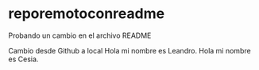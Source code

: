 # reporemotoconreadme
Probando un cambio en el archivo README

Cambio desde Github a local
Hola mi nombre es Leandro.
Hola mi nombre es Cesia.